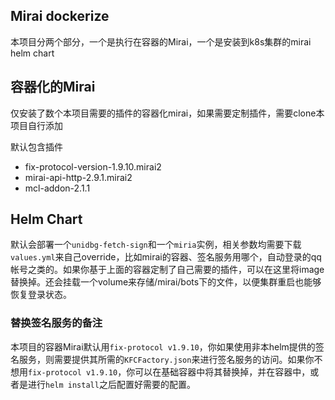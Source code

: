 Mirai dockerize
----
本项目分两个部分，一个是执行在容器的Mirai，一个是安装到k8s集群的mirai helm chart

## 容器化的Mirai
仅安装了数个本项目需要的插件的容器化mirai，如果需要定制插件，需要clone本项目自行添加

默认包含插件
- fix-protocol-version-1.9.10.mirai2
- mirai-api-http-2.9.1.mirai2
- mcl-addon-2.1.1

## Helm Chart
默认会部署一个`unidbg-fetch-sign`和一个`miria`实例，相关参数均需要下载`values.yml`来自己override，比如mirai的容器、签名服务用哪个，自动登录的qq帐号之类的。如果你基于上面的容器定制了自己需要的插件，可以在这里将image替换掉。还会挂载一个volume来存储/mirai/bots下的文件，以便集群重启也能够恢复登录状态。

### 替换签名服务的备注
本项目的容器Mirai默认用`fix-protocol v1.9.10`，你如果使用非本helm提供的签名服务，则需要提供其所需的`KFCFactory.json`来进行签名服务的访问。如果你不想用`fix-protocol v1.9.10`，你可以在基础容器中将其替换掉，并在容器中，或者是进行`helm install`之后配置好需要的配置。
